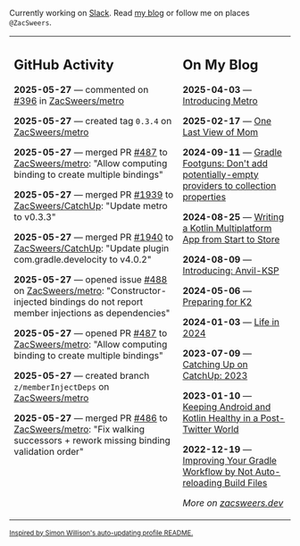 Currently working on [Slack](https://slack.com/). Read [my blog](https://zacsweers.dev/) or follow me on places `@ZacSweers`.

<table><tr><td valign="top" width="60%">

## GitHub Activity
<!-- githubActivity starts -->
**2025-05-27** — commented on [#396](https://github.com/ZacSweers/metro/pull/396#issuecomment-2913788605) in [ZacSweers/metro](https://github.com/ZacSweers/metro)

**2025-05-27** — created tag `0.3.4` on [ZacSweers/metro](https://github.com/ZacSweers/metro)

**2025-05-27** — merged PR [#487](https://github.com/ZacSweers/metro/pull/487) to [ZacSweers/metro](https://github.com/ZacSweers/metro): "Allow computing binding to create multiple bindings"

**2025-05-27** — merged PR [#1939](https://github.com/ZacSweers/CatchUp/pull/1939) to [ZacSweers/CatchUp](https://github.com/ZacSweers/CatchUp): "Update metro to v0.3.3"

**2025-05-27** — merged PR [#1940](https://github.com/ZacSweers/CatchUp/pull/1940) to [ZacSweers/CatchUp](https://github.com/ZacSweers/CatchUp): "Update plugin com.gradle.develocity to v4.0.2"

**2025-05-27** — opened issue [#488](https://github.com/ZacSweers/metro/issues/488) on [ZacSweers/metro](https://github.com/ZacSweers/metro): "Constructor-injected bindings do not report member injections as dependencies"

**2025-05-27** — opened PR [#487](https://github.com/ZacSweers/metro/pull/487) to [ZacSweers/metro](https://github.com/ZacSweers/metro): "Allow computing binding to create multiple bindings"

**2025-05-27** — created branch `z/memberInjectDeps` on [ZacSweers/metro](https://github.com/ZacSweers/metro)

**2025-05-27** — merged PR [#486](https://github.com/ZacSweers/metro/pull/486) to [ZacSweers/metro](https://github.com/ZacSweers/metro): "Fix walking successors + rework missing binding validation order"
<!-- githubActivity ends -->
</td><td valign="top" width="40%">

## On My Blog
<!-- blog starts -->
**2025-04-03** — [Introducing Metro](https://www.zacsweers.dev/introducing-metro/)

**2025-02-17** — [One Last View of Mom](https://www.zacsweers.dev/one-last-view-of-mom/)

**2024-09-11** — [Gradle Footguns: Don't add potentially-empty providers to collection properties](https://www.zacsweers.dev/gradle-footgun-adding-empty-providers-to-collection-properties/)

**2024-08-25** — [Writing a Kotlin Multiplatform App from Start to Store](https://www.zacsweers.dev/writing-a-kotlin-multiplatform-app-from-start-to-store/)

**2024-08-09** — [Introducing: Anvil-KSP](https://www.zacsweers.dev/introducing-anvil-ksp/)

**2024-05-06** — [Preparing for K2](https://www.zacsweers.dev/preparing-for-k2/)

**2024-01-03** — [Life in 2024](https://www.zacsweers.dev/life-in-2024/)

**2023-07-09** — [Catching Up on CatchUp: 2023](https://www.zacsweers.dev/catching-up-on-catchup-2023/)

**2023-01-10** — [Keeping Android and Kotlin Healthy in a Post-Twitter World](https://www.zacsweers.dev/keeping-android-healthy/)

**2022-12-19** — [Improving Your Gradle Workflow by Not Auto-reloading Build Files](https://www.zacsweers.dev/improving-your-workflow-by-not-auto-reloading-build-files/)
<!-- blog ends -->
_More on [zacsweers.dev](https://zacsweers.dev/)_
</td></tr></table>

<sub><a href="https://simonwillison.net/2020/Jul/10/self-updating-profile-readme/">Inspired by Simon Willison's auto-updating profile README.</a></sub>